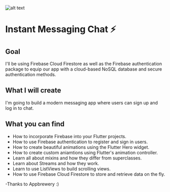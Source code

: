 
![alt text](https://media.giphy.com/media/QvSp0OtE4xMxE1UgtU/giphy.gif)

# Instant Messaging Chat ⚡️

## Goal

 I'll be using Firebase Cloud Firestore as well as the Firebase authentication package to equip our app with a cloud-based NoSQL database and secure authentication methods. 


## What I will create

I'm going to build a modern messaging app where users can sign up and log in to chat.



## What you can find

- How to incorporate Firebase into your Flutter projects.
- How to use Firebase authentication to register and sign in users.
- How to create beautiful animations using the Flutter Hero widget.
- How to create custom aniamtions using Flutter's animation controller. 
- Learn all about mixins and how they differ from superclasses.
- Learn about Streams and how they work.
- Learn to use ListViews to build scrolling views.
- How to use Firebase Cloud Firestore to store and retrieve data on the fly.

-Thanks to Appbrewery :)


